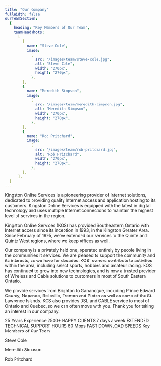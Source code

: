 ```yaml
---
title: "Our Company"
fullWidth: false
ourTeamSection:
  {
    heading: "Key Members of Our Team",
    teamHeadshots:
      [
        {
          name: "Steve Cole",
          image:
            {
              src: "/images/team/steve-cole.jpg",
              alt: "Steve Cole",
              width: "270px",
              height: "270px",
            },
        },
        {
          name: "Meredith Simpson",
          image:
            {
              src: "/images/team/meredith-simpson.jpg",
              alt: "Meredith Simpson",
              width: "270px",
              height: "270px",
            },
        },
        {
          name: "Rob Pritchard",
          image:
            {
              src: "/images/team/rob-pritchard.jpg",
              alt: "Rob Pritchard",
              width: "270px",
              height: "270px",
            },
        },
      ],
  }
---
```


Kingston Online Services is a pioneering provider of Internet solutions, dedicated to providing quality Internet access and application hosting to its customers. Kingston Online Services is equipped with the latest in digital technology and uses multiple Internet connections to maintain the highest level of services in the region.

Kingston Online Services (KOS) has provided Southeastern Ontario with Internet access since its inception in 1993, in the Kingston Greater Area. Since February of 1995, we’ve extended our services to the Quinte and Quinte West regions, where we keep offices as well.

Our company is a privately held one, operated entirely by people living in the communities it services. We are pleased to support the community and its interests, as we have for decades. KOS' owners contribute to activities within the area, including select sports, hobbies and amateur racing. KOS has continued to grow into new technologies, and is now a trusted provider of Wireless and Cable solutions to customers in most of South Eastern Ontario.

We provide services from Brighton to Gananoque, including Prince Edward County, Napanee, Belleville, Trenton and Picton as well as some of the St. Lawrence Islands. KOS also provides DSL and CABLE service to most of Ontario and Quebec, so we can often move with you. Thank you for taking an interest in our company.

25 Years Experience
2500+
HAPPY CLIENTS
7 days a week
EXTENDED TECHNICAL SUPPORT HOURS
60 Mbps
FAST DOWNLOAD SPEEDS
Key Members of Our Team

Steve Cole

Meredith Simpson

Rob Pritchard
